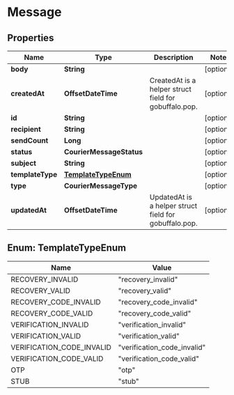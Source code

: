 

# Message


## Properties

| Name | Type | Description | Notes |
|------------ | ------------- | ------------- | -------------|
|**body** | **String** |  |  [optional] |
|**createdAt** | **OffsetDateTime** | CreatedAt is a helper struct field for gobuffalo.pop. |  [optional] |
|**id** | **String** |  |  [optional] |
|**recipient** | **String** |  |  [optional] |
|**sendCount** | **Long** |  |  [optional] |
|**status** | **CourierMessageStatus** |  |  [optional] |
|**subject** | **String** |  |  [optional] |
|**templateType** | [**TemplateTypeEnum**](#TemplateTypeEnum) |  |  [optional] |
|**type** | **CourierMessageType** |  |  [optional] |
|**updatedAt** | **OffsetDateTime** | UpdatedAt is a helper struct field for gobuffalo.pop. |  [optional] |



## Enum: TemplateTypeEnum

| Name | Value |
|---- | -----|
| RECOVERY_INVALID | &quot;recovery_invalid&quot; |
| RECOVERY_VALID | &quot;recovery_valid&quot; |
| RECOVERY_CODE_INVALID | &quot;recovery_code_invalid&quot; |
| RECOVERY_CODE_VALID | &quot;recovery_code_valid&quot; |
| VERIFICATION_INVALID | &quot;verification_invalid&quot; |
| VERIFICATION_VALID | &quot;verification_valid&quot; |
| VERIFICATION_CODE_INVALID | &quot;verification_code_invalid&quot; |
| VERIFICATION_CODE_VALID | &quot;verification_code_valid&quot; |
| OTP | &quot;otp&quot; |
| STUB | &quot;stub&quot; |



